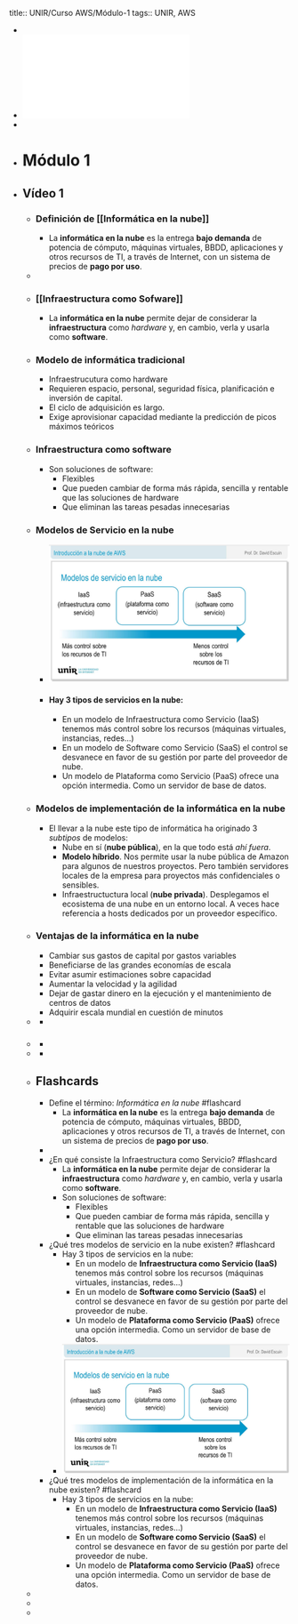 title:: UNIR/Curso AWS/Módulo-1
tags:: UNIR, AWS

-
- ![UNIR-AWS_Modulo-1.pdf](../assets/UNIR-AWS_Modulo-1_1664869606733_0.pdf)
-
- # Módulo 1
- ## Vídeo 1
	- ### Definición de [[Informática en la nube]]
		- La **informática en la nube** es la entrega **bajo demanda** de potencia de cómputo, máquinas virtuales, BBDD, aplicaciones y otros recursos de TI, a través de Internet, con un sistema de precios de **pago por uso**.
	-
	- ### [[Infraestructura como Sofware]]
		- La **informática en la nube** permite dejar de considerar la **infraestructura** como *hardware* y, en cambio, verla y usarla como **software**.
	- ### Modelo de informática tradicional
		- Infraestrucutura como hardware
		- Requieren espacio, personal, seguridad física, planificación e inversión de capital.
		- El ciclo de adquisición es largo.
		- Exige aprovisionar capacidad mediante la predicción de picos máximos teóricos
	- ### Infraestructura como software
		- Son soluciones de software:
			- Flexibles
			- Que pueden cambiar de forma más rápida, sencilla y rentable que las soluciones de hardware
			- Que eliminan las tareas pesadas innecesarias
	- ### Modelos de Servicio en la nube
		- ![image.png](../assets/image_1664873571130_0.png)
		- #### Hay 3 tipos de servicios en la nube:
			- En un modelo de Infraestructura como Servicio (IaaS) tenemos más control sobre los recursos (máquinas virtuales, instancias, redes...)
			- En un modelo de Software como Servicio (SaaS) el control se desvanece en favor de su gestión por parte del proveedor de nube.
			- Un modelo de Plataforma como Servicio (PaaS) ofrece una opción intermedia. Como un servidor de base de datos.
	- ### Modelos de implementación de la informática en la nube
		- El llevar a la nube este tipo de informática ha originado 3 *subtipos* de modelos:
			- Nube en sí (**nube pública**), en la que todo está *ahí fuera*.
			- **Modelo híbrido**. Nos permite usar la nube pública de Amazon para algunos de nuestros proyectos. Pero también servidores locales de la empresa para proyectos más confidenciales o sensibles.
			- Infraestructuctura local (**nube privada**). Desplegamos el ecosistema de una nube en un entorno local. A veces hace referencia a hosts dedicados por un proveedor específico.
	- ### Ventajas de la informática en la nube
		- Cambiar sus gastos de capital por gastos variables
		- Beneficiarse de las grandes economías de escala
		- Evitar asumir estimaciones sobre capacidad
		- Aumentar la velocidad y la agilidad
		- Dejar de gastar dinero en la ejecución y el mantenimiento de centros de datos
		- Adquirir escala mundial en cuestión de minutos
	-
		-
	- ###
		-
	-
		-
	- ## Flashcards
		- Define el término: *Informática en la nube* #flashcard
			- La **informática en la nube** es la entrega **bajo demanda** de potencia de cómputo, máquinas virtuales, BBDD, aplicaciones y otros recursos de TI, a través de Internet, con un sistema de precios de **pago por uso**.
		-
		- ¿En qué consiste la Infraestructura como Servicio? #flashcard
			- La **informática en la nube** permite dejar de considerar la **infraestructura** como *hardware* y, en cambio, verla y usarla como **software**.
			- Son soluciones de software:
				- Flexibles
				- Que pueden cambiar de forma más rápida, sencilla y rentable que las soluciones de hardware
				- Que eliminan las tareas pesadas innecesarias
		- ¿Qué tres modelos de servicio en la nube existen? #flashcard
			- Hay 3 tipos de servicios en la nube:
				- En un modelo de **Infraestructura como Servicio (IaaS)** tenemos más control sobre los recursos (máquinas virtuales, instancias, redes...)
				- En un modelo de **Software como Servicio (SaaS)** el control se desvanece en favor de su gestión por parte del proveedor de nube.
				- Un modelo de **Plataforma como Servicio (PaaS)** ofrece una opción intermedia. Como un servidor de base de datos.
			- ![image.png](../assets/image_1664873571130_0.png)
		- ¿Qué tres modelos de implementación de la informática en la nube existen? #flashcard
			- Hay 3 tipos de servicios en la nube:
				- En un modelo de **Infraestructura como Servicio (IaaS)** tenemos más control sobre los recursos (máquinas virtuales, instancias, redes...)
				- En un modelo de **Software como Servicio (SaaS)** el control se desvanece en favor de su gestión por parte del proveedor de nube.
				- Un modelo de **Plataforma como Servicio (PaaS)** ofrece una opción intermedia. Como un servidor de base de datos.
	-
	-
	-